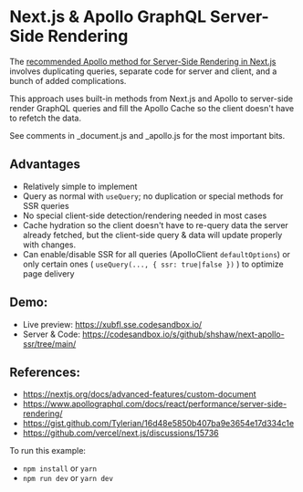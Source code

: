 # Next.js & Apollo GraphQL Server-Side Rendering

The [recommended Apollo method for Server-Side Rendering in Next.js](https://www.apollographql.com/blog/apollo-client/next-js/next-js-getting-started/) involves duplicating queries, separate code for server and client, and a bunch of added complications.

This approach uses built-in methods from Next.js and Apollo to server-side render GraphQL queries and fill the Apollo Cache so the client doesn't have to refetch the data.

See comments in \_document.js and \_apollo.js for the most important bits.

## Advantages

- Relatively simple to implement
- Query as normal with `useQuery`; no duplication or special methods for SSR queries
- No special client-side detection/rendering needed in most cases
- Cache hydration so the client doesn't have to re-query data the server already fetched, but the client-side query & data will update properly with changes.
- Can enable/disable SSR for all queries (ApolloClient `defaultOptions`) or only certain ones ( `useQuery(..., { ssr: true|false })` ) to optimize page delivery

## Demo:

- Live preview: https://xubfl.sse.codesandbox.io/
- Server & Code: https://codesandbox.io/s/github/shshaw/next-apollo-ssr/tree/main/

## References:

- https://nextjs.org/docs/advanced-features/custom-document
- https://www.apollographql.com/docs/react/performance/server-side-rendering/
- https://gist.github.com/Tylerian/16d48e5850b407ba9e3654e17d334c1e
- https://github.com/vercel/next.js/discussions/15736

To run this example:

- `npm install` or `yarn`
- `npm run dev` or `yarn dev`
